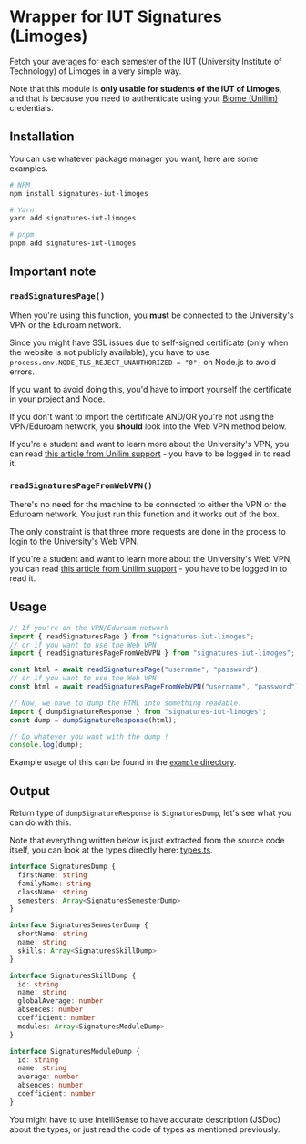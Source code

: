 # Wrapper for IUT Signatures (Limoges)

Fetch your averages for each semester of the IUT (University Institute of Technology) of Limoges in a very simple way.

Note that this module is **only usable for students of the IUT of Limoges**, and that is because you need to authenticate using your [Biome (Unilim)](https://biome.unilim.fr) credentials.

## Installation

You can use whatever package manager you want, here are some examples.

```bash
# NPM
npm install signatures-iut-limoges

# Yarn
yarn add signatures-iut-limoges

# pnpm
pnpm add signatures-iut-limoges
```

## Important note

### `readSignaturesPage()`

When you're using this function, you **must** be connected to the University's VPN or the Eduroam network.

Since you might have SSL issues due to self-signed certificate (only when the website is not publicly available), you have to use `process.env.NODE_TLS_REJECT_UNAUTHORIZED = "0";` on Node.js to avoid errors.

If you want to avoid doing this, you'd have to import yourself the certificate in your project and Node.

If you don't want to import the certificate AND/OR you're not using the VPN/Eduroam network, you **should** look into the Web VPN method below.

If you're a student and want to learn more about the University's VPN, you can read [this article from Unilim support](https://support.unilim.fr/reseau/acces-vpn/service-vpn-de-luniversite-de-limoges-2/) - you have to be logged in to read it.

### `readSignaturesPageFromWebVPN()`

There's no need for the machine to be connected to either the VPN or the Eduroam network.
You just run this function and it works out of the box.

The only constraint is that three more requests are done in the process to login to the University's Web VPN.

If you're a student and want to learn more about the University's Web VPN, you can read [this article from Unilim support](https://support.unilim.fr/reseau/acces-vpn/portail-web-vpn/) - you have to be logged in to read it.

## Usage

```typescript
// If you're on the VPN/Eduroam network
import { readSignaturesPage } from "signatures-iut-limoges";
// or if you want to use the Web VPN
import { readSignaturesPageFromWebVPN } from "signatures-iut-limoges";

const html = await readSignaturesPage("username", "password");
// or if you want to use the Web VPN
const html = await readSignaturesPageFromWebVPN("username", "password");

// Now, we have to dump the HTML into something readable.
import { dumpSignatureResponse } from "signatures-iut-limoges";
const dump = dumpSignatureResponse(html);

// Do whatever you want with the dump !
console.log(dump);
```

Example usage of this can be found in the [`example` directory](./example/).

## Output

Return type of `dumpSignatureResponse` is `SignaturesDump`, let's see what you can do with this.

Note that everything written below is just extracted from the source code itself, you can look at the types directly here: [types.ts](./src/types.ts).

```typescript
interface SignaturesDump {
  firstName: string
  familyName: string
  className: string
  semesters: Array<SignaturesSemesterDump>
}

interface SignaturesSemesterDump {
  shortName: string
  name: string
  skills: Array<SignaturesSkillDump>
}

interface SignaturesSkillDump {
  id: string
  name: string
  globalAverage: number
  absences: number
  coefficient: number
  modules: Array<SignaturesModuleDump>
}

interface SignaturesModuleDump {
  id: string
  name: string
  average: number
  absences: number
  coefficient: number
}
```

You might have to use IntelliSense to have accurate description (JSDoc) about the types, or just read the code of types as mentioned previously.
